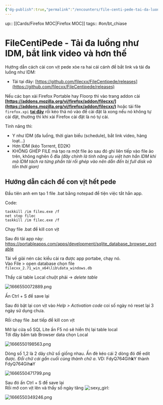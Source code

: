 ```yaml
---
{"dg-publish":true,"permalink":"/encounters/file-centi-pede-tai-da-luong-nhu-idm-bat-link-video-va-hon-the/"}
---
```


up:: [[Cards/Firefox MOC\|Firefox MOC]]
tags:: #on/bt_chiase 

# FileCentiPede - Tải đa luồng như IDM, bắt link video và hơn thế

Hướng dẫn cách cài con vịt pede xòe ra hai cái cánh để bắt link và tải đa luồng như IDM:  
- Tải tại đây: [https://github.com/filecxx/FileCentipede/releases](https://github.com/filecxx/FileCentipede/releases)

Nếu các bạn xài Firefox Portable hay Floorp thì vào trang addon cài **[https://addons.mozilla.org/vi/firefox/addon/filecxx/](https://addons.mozilla.org/vi/firefox/addon/filecxx/)** hoặc tải file `firefox.xpi` [**tại đây**](https://github.com/filecxx/FileCentipede/releases) rồi kéo thả nó vào để cài đặt là xong nếu nó không tự cài đặt, thường thì khi xài Firefox cài đặt là nó tự cài.  
  
Tính năng thì:  
- Y như IDM (đa luồng, thời gian biểu (schedule), bắt link video, hàng loạt...)
- Hơn IDM (kéo Torrent, ED2K)
- KHÔNG GHÉP FILE mà tạo ra một file ảo sau đó ghi liên tiếp vào file ảo trên, không nghẽn ổ đĩa  *(đây chính là tính năng ưu việt hơn hẳn IDM khi mà IDM tách ra từng phần tải rồi ghép vào nên dẫn đến bị full disk và tốn thời gian)*

## Hướng dẫn cách để con vịt hết pede
Đầu tiên anh em tạo 1 file .bat bằng notepad để tiện việc tắt hẳn app.  

Code:

```
taskkill /im fileu.exe /f
net stop filec
taskkill /im filec.exe /f
```

Chạy file .bat để kill con vịt  

Sau đó tải app này: https://portableapps.com/apps/development/sqlite_database_browser_portable

Tải về giải nén các kiểu cài ra được app portabe, chạy nó.  
Vào File > open database chọn file `filecxx_2.71_win_x64\lib\data_windows.db`  

Thấy cái table Local chuột phải -> *delete table*  

![1666550072889.png](https://voz.vn/attachments/1666550072889-png.1456757/ "1666550072889.png")

  
Ấn Ctrl + S để save lại  

Sau đó bật lại con vịt vào *Help > Activation code* coi số ngày nó reset lại 3 ngày sử dụng chưa.  

Rồi chạy file .bat tiếp để kill con vịt  

Mở lại cửa sổ SQL Lite ấn F5 nó sẽ hiển thị lại table local  
Tới đây bấm tab Browser data chọn Local  

![1666550198563.png](https://voz.vn/attachments/1666550198563-png.1456758/ "1666550198563.png")

Dòng số 1,2 là 2 dãy chữ số giống nhau. Ấn đè kéo cái 2 dòng đó để edit được. *Đổi chữ cái gần cuối cùng thành chữ a*. 
VD: FdyQ764Gih**k**Y thành FdyQ764Gih**a**Y  

![1666550471799.png](https://voz.vn/attachments/1666550471799-png.1456764/ "1666550471799.png")

  
Sau đó ấn Ctrl + S để save lại  
Rồi mở con vịt lên và thấy số ngày tăng ![:sexy_girl:](https://statics.voz.tech/styles/next/xenforo/smilies/popopo/sexy_girl.png?v=01 "sexy_girl    :sexy_girl:")  

![1666550349246.png](https://voz.vn/attachments/1666550349246-png.1456763/ "1666550349246.png")